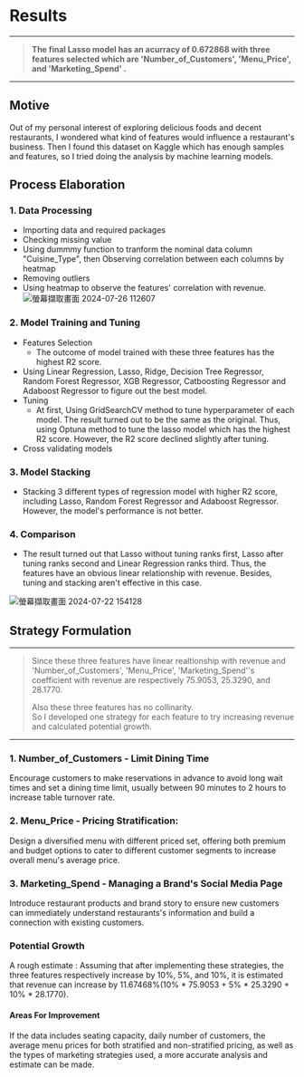# Results 
---
> **The final Lasso model has an acurracy of 0.672868 with three features selected which are 'Number_of_Customers', 'Menu_Price', and 'Marketing_Spend' .**
---
## Motive
Out of my personal interest of exploring delicious foods and decent restaurants, I wondered what kind of features would influence a restaurant's business. Then I found this dataset on Kaggle which has enough samples and features, so I tried doing the analysis by machine learning models. 
## Process Elaboration
### 1. Data Processing
* Importing data and required packages
* Checking missing value
* Using dummmy function to tranform the nominal data column "Cuisine_Type", then Observing correlation between each columns by heatmap
* Removing outliers
* Using heatmap to observe the features' correlation with revenue.
![螢幕擷取畫面 2024-07-26 112607](https://github.com/user-attachments/assets/fc3a21fc-e818-415b-8156-c52b0c2f5103)
### 2. Model Training and Tuning 
* Features Selection
  * The outcome of model trained with these three features has the highest R2 score.
* Using Linear Regression, Lasso, Ridge, Decision Tree Regressor, Random Forest Regressor, XGB Regressor, Catboosting Regressor and Adaboost Regressor to figure out the best model.
* Tuning
  * At first, Using GridSearchCV method to tune hyperparameter of each model. The result turned out to be the same as the original. Thus, using Optuna method to tune the lasso model which has the highest R2 score. However, the R2 score declined slightly after tuning.
* Cross validating models
### 3. Model Stacking
* Stacking 3 different types of regression model with higher R2 score, including Lasso, Random Forest Regressor and Adaboost Regressor. However, the model's performance is not better. 
### 4. Comparison
* The result turned out that Lasso without tuning ranks first, Lasso after tuning ranks second and Linear Regression ranks third. Thus, the features have an obvious linear relationship with revenue. Besides, tuning and stacking aren't effective in this case. 
  
 ![螢幕擷取畫面 2024-07-22 154128](https://github.com/user-attachments/assets/6c4ff04c-390f-48f4-9418-0b7df57cccf6)
## Strategy Formulation
---
> Since these three features have linear realtionship with revenue and 'Number_of_Customers', 'Menu_Price', 'Marketing_Spend''s coefficient with revenue are respectively 75.9053, 25.3290, and 28.1770.
> 
> Also these three features has no collinarity.  
> So I developed one strategy for each feature to try increasing revenue and calculated potential growth. 
---
### 1. Number_of_Customers - Limit Dining Time
Encourage customers to make reservations in advance to avoid long wait times and set a dining time limit, usually between 90 minutes to 2 hours to increase table turnover rate.
### 2. Menu_Price - Pricing Stratification:
Design a diversified menu with different priced set, offering both premium and budget options to cater to different customer segments to increase overall menu's average price.
### 3. Marketing_Spend - Managing a Brand's Social Media Page
Introduce restaurant products and brand story to ensure new customers can immediately understand restaurants's information and build a connection with existing customers.
### Potential Growth 
A rough estimate : Assuming that after implementing these strategies, the three features respectively increase by 10%, 5%, and 10%, it is estimated that revenue can increase by 11.67468%(10% * 75.9053 + 5% * 25.3290 + 10% * 28.1770).
#### Areas For Improvement 
If the data includes seating capacity, daily number of customers, the average menu prices for both stratified and non-stratified pricing, as well as the types of marketing strategies used, a more accurate analysis and estimate can be made.
